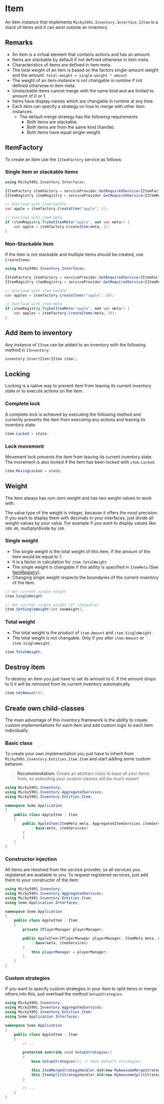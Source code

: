 # Item

An item instance that implements `Micky5991.Inventory.Interface.IItem` is a stack of items and it
can exist outside an inventory.

## Remarks

- An item is a virtual element that contains actions and has an amount.
- Items are stackable by default if not defined otherwise in item meta.
- Characteristics of items are defined in item meta.
- The total weight of an item is based on the factors single-amount weight and the amount. `total-weight = single-weight * amount`
- The weight of an item-instance is not changable in runtime if not defined otherwise in item meta.
- Unstackable items cannot merge with the same kind and are limited to amount of 0 or 1.
- Items have display-names which are changable in runtime at any time.
- Each item can specify a strategy on how to merge with other item instances.
    - The default merge strategy has the following requirements
        - Both items are stackable.
        - Both items are from the same kind (handle).
        - Both items have equal single-weight.

## ItemFactory

To create an item use the `IItemFactory` service as follows:

### Single item or stackable items

```cs
using Micky5991.Inventory.Interfaces;

IItemFactory itemFactory = serviceProvider.GetRequiredService<IItemFactory>();
IItemRegistry itemRegistry = serviceProvider.GetRequiredService<IItemRegistry>();

// Overload with item-handle
var apple = itemfactory.CreateItem("apple", 1);

// Overload with item-meta
if (itemRegistry.TryGetItemMeta("apple", out var meta)) {
    var apple = itemfactory.CreateItem(meta, 1);
}
```

### Non-Stackable item

If the item is not stackable and multiple items should be created, use `CreateItems`:

```cs
using Micky5991.Inventory.Interfaces;

IItemFactory itemFactory = serviceProvider.GetRequiredService<IItemFactory>();
IItemRegistry itemRegistry = serviceProvider.GetRequiredService<IItemRegistry>();

// Overload with item-handle
var apples = itemfactory.CreateItems("apple", 10);

// Overload with item-meta
if (itemRegistry.TryGetItemMeta("apple", out var meta)) {
    var apples = itemfactory.CreateItems(meta, 10);
}
```

## Add item to inventory

Any instance of `IItem` can be added to an inventory with the following method in `IInventory`:

```cs
inventory.InsertItem(IItem item);
```

## Locking

Locking is a native way to prevent item from leaving its current inventory state or to execute actions on the item.

### Complete lock

A complete lock is achieved by executing the following method and currently prevents the item from executing any actions and leaving its inventory state.

```cs
item.Locked = state;
```

### Lock movement

Movement lock prevents the item from leaving its current inventory state. The movement is also locked if the item has been locked with `item.Locked`.

```cs
item.MovingLocked = state;
```

## Weight

The item always has non-zero weight and has two weight values to work with.

The value type of the weight is integer, because it offers the most precision.
If you want to display them with decimals in your interfaces, just divide all weight-values by your value. For example if you want to display values like: `100.00`, multiply/divide by `100`.

### Single weight

- The single weight is the total weight of this item, if the amount of the item would be equal to 1.
- It is a factor in calculation for `item.TotalWeight`
- The single weight is changable if this ability is specified in `ItemMeta` (See [ItemRegistry](ItemRegistry.md)).
- Changing single weight respects the boundaries of the current inventory of the item.

```cs
// Get current single weight
item.SingleWeight

// Set current single weight (If changable)
item.SetSingleWeight(int newWeight);
```

### Total weight

- The total weight is the product of `item.Amount` and `item.SingleWeight`.
- The total weight is not changable. Only if you alter `item.Amount` or `item.SingleWeight`.

```cs
item.TotalWeight;
```

## Destroy item

To destroy an item you just have to set its amount to 0. If the amount drops to 0 it will be removed from its current inventory automatically.

```cs
item.SetAmount(0);
```

## Create own child-classes

The main advantage of this inventory framework is the ability to create custom implementations for each item and
add custom logic to each item individually.

### Basic class

To create your own implementation you just have to inherit from `Micky5991.Inventory.Entities.Item.Item` and start adding some custom behavior.

> **Recommendation:** Create an abstract class to base all your items from, so extending your custom classes will be
> much easier!

```cs
using Micky5991.Inventory;
using Micky5991.Inventory.AggregatedServices;
using Micky5991.Inventory.Entities.Item;

namespace Some.Application
{
    public class AppleItem : Item
    {
        public AppleItem(ItemMeta meta, AggregatedItemServices itemServices)
            : base(meta, itemServices)
        {
        }
    }
}
```

### Constructor injection

All items are resolved from the service provider, so all services you registered are available to you. To request registered services, just add them to your constructor of the item:

```cs
using Micky5991.Inventory;
using Micky5991.Inventory.AggregatedServices;
using Micky5991.Inventory.Entities.Item;
using Some.Application.Interfaces;

namespace Some.Application
{
    public class AppleItem : Item
    {
        private IPlayerManager playerManager;

        public AppleItem(IPlayerManager playerManager, ItemMeta meta, AggregatedItemServices itemServices)
            : base(meta, itemServices)
        {
            this.playerManager = playerManager;
        }
    }
}
```

### Custom strategies

If you want to specify custom strategies in your item to split items or merge others into this, just overload the method `SetupStrategies`:

```cs
using Micky5991.Inventory;
using Micky5991.Inventory.AggregatedServices;
using Micky5991.Inventory.Entities.Item;
using Some.Application.Interfaces;

namespace Some.Application
{
    public class AppleItem : Item
    {
        // ...

        protected override void SetupStrategies()
        {
            base.SetupStrategies(); // Adds default strategies

            this.ItemMergeStrategyHandler.Add(new MyAwesomeMergeStrategy());
            this.ItemSplitStrategyHandler.Add(new MyAwesomeSplitStrategy());
        }

        // ...
    }
}
```
